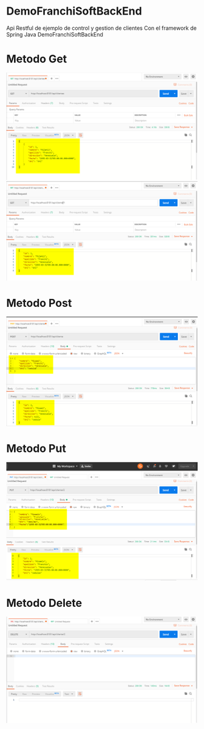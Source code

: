 # DemoFranchiSoftBackEnd
Api Restful de ejemplo de control y gestion de clientes 
Con el framework de Spring Java 
DemoFranchiSoftBackEnd

# Metodo Get
<img src="https://github.com/Mijahil31/DemoFranchiSoftBackEnd/blob/master/get1.png">
<img src="https://github.com/Mijahil31/DemoFranchiSoftBackEnd/blob/master/get2.png">


# Metodo Post
<img src="https://github.com/Mijahil31/DemoFranchiSoftBackEnd/blob/master/post.png">

# Metodo Put
<img src="https://github.com/Mijahil31/DemoFranchiSoftBackEnd/blob/master/put.png">

# Metodo Delete
<img src="https://github.com/Mijahil31/DemoFranchiSoftBackEnd/blob/master/delete.png">

